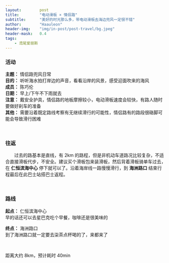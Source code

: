 ```yaml
---
layout:        post
title:         "电动滑板 × 情侣路"
subtitle:      "美好的时光那么多，带电动滑板去海边兜风一定很不错"
author:        "Haauleon"
header-img:    "img/in-post/post-travel/bg.jpeg"
header-mask:   0.4
tags:
    - 鸢尾爱丽斯
---
```


### 活动
**主题：** 情侣路兜风日常                   
**目的：** 听听海水拍打岸边的声音，看看沿岸的风景，感受迎面吹来的海风                                             
**成员：** 陈巧伦        
**日期：** 早上/下午不下雨就去                  
**注意：** 戴安全护具，情侣路的地板摩擦较小，电动滑板速度会较快，有路人随时要做好刹车的准备          
**其他：** 需要沿着既定路线考察有无继续滑行的可能性，情侣路有的路段很硌脚可能会导致滑行困难     

<br>

### 往返
&emsp;&emsp;过去的路基本是直线，有 2km 的路程，但是非机动车道路况比较复杂，不适合直接滑板代步，不安全。建议买个滑板包来装滑板，然后背着滑板骑单车过去，在 **仁恒滨海中心** 停下就可以了。沿着海岸线一路慢慢滑行，到 **海洲路口** 结束行程最后在此巴士站搭巴士返程。                            

<br>

### 路线
**起点：** 仁恒滨海中心         
早的话还可以去星巴克吃个早餐，咖啡还是很美味的              

**终点：** 海洲路口           
到了海洲路口就一定要去柒茶点杯喝的了，来都来了       

<br>

距离大约 8km，预计耗时 40min
